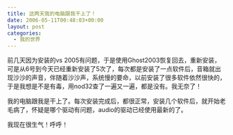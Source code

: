 ```yaml
---
title: 这两天我的电脑跟我干上了！
date: 2006-05-11T00:48:03+00:00
layout: post
categories:
  - 我的世界
---
```

前几天因为安装的vs 2005有问题，于是使用Ghost2003恢复回去，重新安装，可是从6号到今天已经重新安装了5次了，每次都是安装了一点软件后，音箱就出现沙沙的声音，伴随着沙沙声，系统慢的要命，以前安装了很多软件依然很快的，于是我想是不是有毒，用nod32查了一遍又一遍，都是没有。我无奈了！

我的电脑跟我是干上了。每次安装完成后，都很正常，安装几个软件后，就开始老毛病了，怀疑是哪个驱动有问题，audio的驱动已经使用最新的了。

我现在很生气！呼呼！